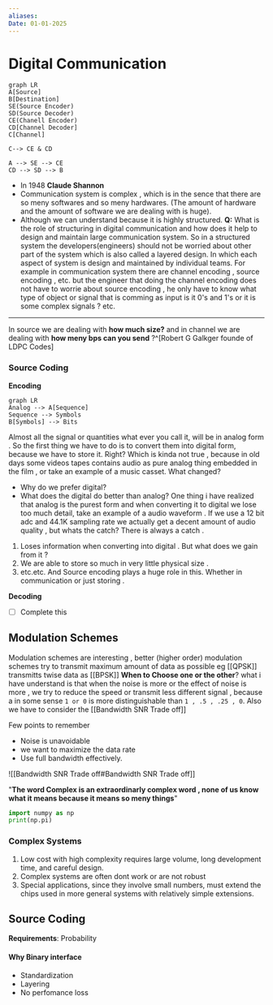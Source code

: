 ```yaml
---
aliases: 
Date: 01-01-2025
---
```

# Digital Communication
```mermaid
graph LR
A[Source]
B[Destination]
SE(Source Encoder)
SD(Source Decoder)
CE(Chanell Encoder)
CD[Channel Decoder]
C[Channel]

C--> CE & CD

A --> SE --> CE
CD --> SD --> B
```
- In 1948 **Claude Shannon** 
- Communication system is complex , which is in the sence that there are so meny softwares and so meny hardwares. (The amount of hardware and the amount of software we are dealing with is huge).
- Although we can understand because it is highly structured.
**Q:** What is the role of structuring in digital communication and how does it help to design and maintain large communication system. 
So in a structured system the developers(engineers) should not be worried about other part of the system which is also called a layered design. In which each aspect of system is design and maintained by individual teams. For example in communication system there are channel encoding , source encoding , etc. but the engineer that doing the channel encoding does not have to worrie about source encoding , he only have to know what type of object or signal that is comming as input is it 0's and 1's or it is some complex signals ? etc.

---
In source we are dealing with **how much size?** and in channel we are dealing with **how meny bps can you send** ?^[Robert G Galkger founde of LDPC Codes]

### Source Coding 

**Encoding**
```mermaid
graph LR 
Analog --> A[Sequence]
Sequence --> Symbols
B[Symbols] --> Bits 
```
Almost all the signal or quantities what ever you call it, will be in analog form . So the first thing we have to do is to convert them into digital form, because we have to store it. Right? 
Which is kinda not true , because in old days some videos tapes contains audio as pure analog thing embedded in the film , or take an example of a music casset. What changed? 
- Why do we prefer digital? 
- What does the digital do better than analog? 
One thing i have realized that analog is the purest form and when converting it to digital we lose too much detail, take an example of a audio waveform . If we use a 12 bit adc and 44.1K sampling rate we actually get a decent amount of audio quality , but whats the catch? There is always a catch . 
1. Loses information when converting into digital . 
But what does we gain from it ?
1. We are able to store so much in very little physical size . 
2. etc.etc.
And Source encoding plays a huge role in this. Whether in communication or just storing .





**Decoding**
- [ ] Complete this 



## Modulation Schemes
Modulation schemes are interesting , better (higher order) modulation schemes try to transmit maximum amount of data as possible eg [[QPSK]] transmitts twise data as [[BPSK]]
**When to Choose one or the other**?
what i have understand is that when the noise is more or the effect of noise is more , we try to reduce the speed or transmit less different signal , because a in some sense `1 or 0` is more distinguishable than `1 , .5 , .25 , 0`. Also we have to consider the [[Bandwidth SNR Trade off]] 

Few points to remember 
- Noise is unavoidable 
- we want to maximize the data rate
- Use full bandwidth effectively. 

![[Bandwidth SNR Trade off#Bandwidth SNR Trade off]]

"**The word Complex is an extraordinarly complex word , none of us know what it means because it means so meny things**"

```python
import numpy as np 
print(np.pi)
```


### Complex Systems

1. Low cost with high complexity requires large volume, long development time, and careful design.
2. Complex systems are often dont work or are not robust
3. Special applications, since they involve small numbers, must extend the chips used in more general systems with relatively simple extensions.


## Source Coding 
**Requirements**: Probability

#### Why Binary interface
- Standardization
- Layering
- No perfomance loss 
